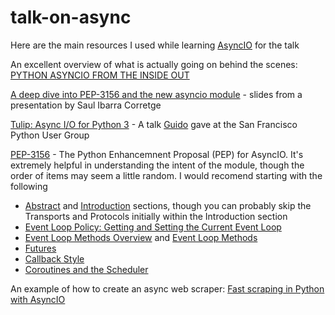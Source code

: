 talk-on-async
=============

Here are the main resources I used while learning [AsyncIO](https://docs.python.org/3/library/asyncio.html) for the talk

An excellent overview of what is actually going on behind the scenes:
[PYTHON ASYNCIO FROM THE INSIDE OUT](https://www.buzzcapture.com/en/2014/05/python-asyncio-inside/)

[A deep dive into PEP-3156 and the new asyncio module](http://www.slideshare.net/saghul/asyncio) - slides from a presentation by Saul Ibarra Corretge

[Tulip: Async I/O for Python 3](https://www.youtube.com/watch?v=1coLC-MUCJc) - A talk [Guido](https://www.python.org/~guido/) gave at the San Francisco Python User Group

[PEP-3156](http://legacy.python.org/dev/peps/pep-3156/) - The Python Enhancemnent Proposal (PEP) for AsyncIO. It's extremely helpful in understanding the intent of the module, though the order of items may seem a little random. I would recomend starting with the following
* [Abstract](http://legacy.python.org/dev/peps/pep-3156/#abstract) and [Introduction](http://legacy.python.org/dev/peps/pep-3156/#introduction) sections, though you can probably skip the Transports and Protocols initially within the Introduction section
* [Event Loop Policy: Getting and Setting the Current Event Loop](http://legacy.python.org/dev/peps/pep-3156/#event-loop-policy-getting-and-setting-the-current-event-loop)
* [Event Loop Methods Overview](http://legacy.python.org/dev/peps/pep-3156/#event-loop-methods-overview) and [Event Loop Methods](http://legacy.python.org/dev/peps/pep-3156/#event-loop-methods)
* [Futures](http://legacy.python.org/dev/peps/pep-3156/#futures)
* [Callback Style](http://legacy.python.org/dev/peps/pep-3156/#callback-style)
* [Coroutines and the Scheduler](http://legacy.python.org/dev/peps/pep-3156/#coroutines-and-the-scheduler)

An example of how to create an async web scraper: [Fast scraping in Python with AsyncIO](http://compiletoi.net/fast-scraping-in-python-with-asyncio.html)
